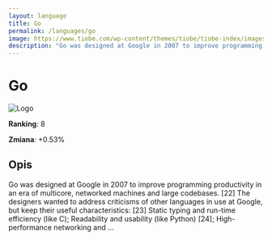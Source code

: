 ```yaml
---
layout: language
title: Go
permalink: /languages/go
image: https://www.tiobe.com/wp-content/themes/tiobe/tiobe-index/images/Go.png
description: "Go was designed at Google in 2007 to improve programming productivity in an era of multicore, networked machines and large codebases. [22] The designers wanted to address criticisms of other languages in use at Google, but keep their useful characteristics: [23] Static typing and run-time efficiency (like C); Readability and usability (like Python) [24]; High-performance networking and ..."
---
```


# Go

![Logo](https://www.tiobe.com/wp-content/themes/tiobe/tiobe-index/images/Go.png)

**Ranking**: 8

**Zmiana**: +0.53%    

## Opis

Go was designed at Google in 2007 to improve programming productivity in an era of multicore, networked machines and large codebases. [22] The designers wanted to address criticisms of other languages in use at Google, but keep their useful characteristics: [23] Static typing and run-time efficiency (like C); Readability and usability (like Python) [24]; High-performance networking and ...

